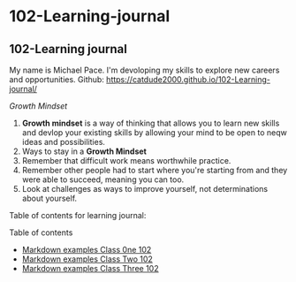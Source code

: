 # 102-Learning-journal
## 102-Learning journal

My name is Michael Pace.  I'm devoloping my skills to explore new careers and opportunities.
Github: https://catdude2000.github.io/102-Learning-journal/

*Growth Mindset*
1. **Growth mindset** is a way of thinking that allows you to learn new skills and devlop your existing skills by allowing your mind to be open to neqw ideas and possibilities.
2. Ways to stay in a **Growth Mindset** 
  1. Remember that difficult work means worthwhile practice.
  2. Remember other people had to start where you're starting from and they were able to succeed, meaning you can too.
  3. Look at challenges as ways to improve yourself, not determinations about yourself.

Table of contents for learning journal:

Table of contents
- [Markdown examples Class 0ne 102](/markdown.md)
- [Markdown examples Class Two 102](/markdown.md)
- [Markdown examples Class Three 102](/markdown.md)
